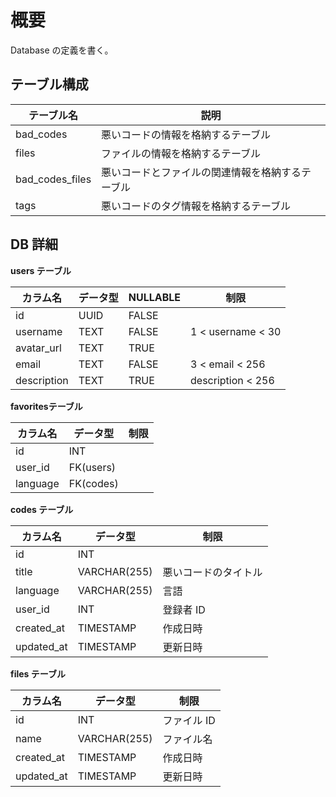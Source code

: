 # 概要

Database の定義を書く。

## テーブル構成

| テーブル名      | 説明                                             |
| --------------- | ------------------------------------------------ |
| bad_codes       | 悪いコードの情報を格納するテーブル               |
| files           | ファイルの情報を格納するテーブル                 |
| bad_codes_files | 悪いコードとファイルの関連情報を格納するテーブル |
| tags            | 悪いコードのタグ情報を格納するテーブル           |

## DB 詳細

**users テーブル**

| カラム名    | データ型 | NULLABLE | 制限              |
| ----------- | -------- | -------- | ----------------- |
| id          | UUID     | FALSE    |
| username    | TEXT     | FALSE    | 1 < username < 30 |
| avatar_url  | TEXT     | TRUE     |                   |
| email       | TEXT     | FALSE    | 3 < email < 256   |
| description | TEXT     | TRUE     | description < 256 |

**favoritesテーブル**

| カラム名   | データ型     | 制限                 |
| ---------- | ------------ | -------------------- |
| id         | INT          |                      |
| user_id      | FK(users) |                      |
| language   | FK(codes) |                      |


**codes テーブル**

| カラム名   | データ型     | 制限                 |
| ---------- | ------------ | -------------------- |
| id         | INT          |                      |
| title      | VARCHAR(255) | 悪いコードのタイトル |
| language   | VARCHAR(255) | 言語                 |
| user_id    | INT          | 登録者 ID            |
| created_at | TIMESTAMP    | 作成日時             |
| updated_at | TIMESTAMP    | 更新日時             |

**files テーブル**

| カラム名   | データ型     | 制限        |
| ---------- | ------------ | ----------- |
| id         | INT          | ファイル ID |
| name       | VARCHAR(255) | ファイル名  |
| created_at | TIMESTAMP    | 作成日時    |
| updated_at | TIMESTAMP    | 更新日時    |

